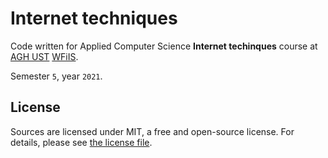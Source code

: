 # Internet techniques

Code written for Applied Computer Science **Internet techinques** course at [AGH UST](https://www.agh.edu.pl/en) [WFiIS](https://www.fis.agh.edu.pl/en/).

Semester `5`, year `2021`.

## License

Sources are licensed under MIT, a free and open-source license. For details, please see [the license file](LICENSE.md).
